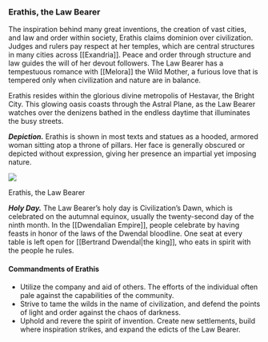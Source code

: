 ### Erathis, the Law Bearer

The inspiration behind many great inventions, the creation of vast cities, and law and order within society, Erathis claims dominion over civilization. Judges and rulers pay respect at her temples, which are central structures in many cities across [[Exandria]]. Peace and order through structure and law guides the will of her devout followers. The Law Bearer has a tempestuous romance with [[Melora]] the Wild Mother, a furious love that is tempered only when civilization and nature are in balance.

Erathis resides within the glorious divine metropolis of Hestavar, the Bright City. This glowing oasis coasts through the Astral Plane, as the Law Bearer watches over the denizens bathed in the endless daytime that illuminates the busy streets.

**_Depiction._** Erathis is shown in most texts and statues as a hooded, armored woman sitting atop a throne of pillars. Her face is generally obscured or depicted without expression, giving her presence an impartial yet imposing nature.

[![](https://media.dndbeyond.com/compendium-images/egtw/yDOyqyOocErRgYJK/01-08.png)](https://media.dndbeyond.com/compendium-images/egtw/yDOyqyOocErRgYJK/01-08.png)

Erathis, the Law Bearer

**_Holy Day._** The Law Bearer’s holy day is Civilization’s Dawn, which is celebrated on the autumnal equinox, usually the twenty-second day of the ninth month. In the [[Dwendalian Empire]], people celebrate by having feasts in honor of the laws of the Dwendal bloodline. One seat at every table is left open for [[Bertrand Dwendal|the king]], who eats in spirit with the people he rules.

#### Commandments of Erathis

-   Utilize the company and aid of others. The efforts of the individual often pale against the capabilities of the community.
-   Strive to tame the wilds in the name of civilization, and defend the points of light and order against the chaos of darkness.
-   Uphold and revere the spirit of invention. Create new settlements, build where inspiration strikes, and expand the edicts of the Law Bearer.